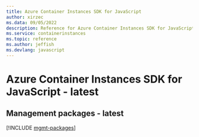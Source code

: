 ```yaml
---
title: Azure Container Instances SDK for JavaScript
author: xirzec
ms.data: 09/05/2022
description: Reference for Azure Container Instances SDK for JavaScript
ms.service: containerinstances
ms.topic: reference
ms.author: jeffish
ms.devlang: javascript
---
```

# Azure Container Instances SDK for JavaScript - latest

## Management packages - latest
[!INCLUDE [mgmt-packages](container-instances-mgmt-index.md)]